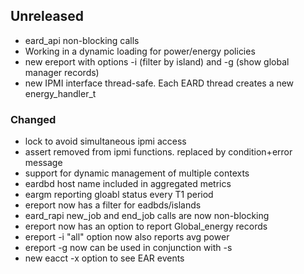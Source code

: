 ## Unreleased
- eard_api non-blocking calls
- Working in a dynamic loading for power/energy policies
- new ereport with options -i (filter by island) and -g (show global manager records)
- new IPMI interface thread-safe. Each EARD thread creates a new energy_handler_t

### Changed
- lock to avoid simultaneous ipmi access
- assert removed from ipmi functions. replaced by condition+error message
- support for dynamic management of multiple contexts
- eardbd host name included in aggregated metrics
- eargm reporting gloabl status every T1 period
- ereport now has a filter for eadbds/islands
- eard_rapi new_job and end_job calls are now non-blocking
- ereport now has an option to report Global_energy records
- ereport -i "all" option now also reports avg power
- ereport -g now can be used in conjunction with -s
- new eacct -x option to see EAR events

